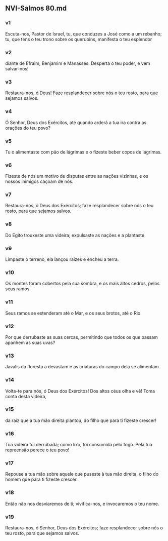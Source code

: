 ## NVI-Salmos 80.md
### v1
 Escuta-nos, Pastor de Israel, tu, que conduzes a José como a um rebanho; tu, que tens o teu trono sobre os querubins, manifesta o teu esplendor
### v2
 diante de Efraim, Benjamim e Manassés. Desperta o teu poder, e vem salvar-nos!
### v3
 Restaura-nos, ó Deus! Faze resplandecer sobre nós o teu rosto, para que sejamos salvos.
### v4
 Ó Senhor, Deus dos Exércitos, até quando arderá a tua ira contra as orações do teu povo?
### v5
 Tu o alimentaste com pão de lágrimas e o fizeste beber copos de lágrimas.
### v6
 Fizeste de nós um motivo de disputas entre as nações vizinhas, e os nossos inimigos caçoam de nós.
### v7
 Restaura-nos, ó Deus dos Exércitos; faze resplandecer sobre nós o teu rosto, para que sejamos salvos.
### v8
 Do Egito trouxeste uma videira; expulsaste as nações e a plantaste.
### v9
 Limpaste o terreno, ela lançou raízes e encheu a terra.
### v10
 Os montes foram cobertos pela sua sombra, e os mais altos cedros, pelos seus ramos.
### v11
 Seus ramos se estenderam até o Mar, e os seus brotos, até o Rio.
### v12
 Por que derrubaste as suas cercas, permitindo que todos os que passam apanhem as suas uvas?
### v13
 Javalis da floresta a devastam e as criaturas do campo dela se alimentam.
### v14
 Volta-te para nós, ó Deus dos Exércitos! Dos altos céus olha e vê! Toma conta desta videira,
### v15
 da raiz que a tua mão direita plantou, do filho que para ti fizeste crescer!
### v16
 Tua videira foi derrubada; como lixo, foi consumida pelo fogo. Pela tua repreensão perece o teu povo!
### v17
 Repouse a tua mão sobre aquele que puseste à tua mão direita, o filho do homem que para ti fizeste crescer.
### v18
 Então não nos desviaremos de ti; vivifica-nos, e invocaremos o teu nome.
### v19
 Restaura-nos, ó Senhor, Deus dos Exércitos; faze resplandecer sobre nós o teu rosto, para que sejamos salvos.
